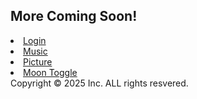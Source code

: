 
<html lang="en-US">
<head>
    <meta charset="UTF-8">
    <meta name="viewport" content="width=device-width, initial-scale=1.0">
    <link rel="icon" href="https://raw.githubusercontent.com/klenime7/klenime7/main/export%20(1).png" type="image/png"/>
  
   
</head>
    <body>
        <div class="container-lg px-3 my-5 markdown-body">
        </div>
            <h2>More Coming Soon!</h2>
            <nav>
            <u1>
                <li><a href="#">Login</a>
                <li><a href="https://klenime7.github.io/klenime7/musicplayer/mp.html">Music</a>
                <li><a href="#">Picture</a>
                <li><a href="#">Moon Toggle</a>
            <u1>
                <div>Copyright &copy; 2025 Inc. ALL rights resvered.
               </div>
